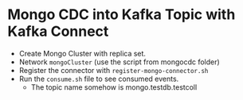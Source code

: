 # Mongo CDC into Kafka Topic with Kafka Connect
* Create Mongo Cluster with replica set.
* Network `mongoCluster` (use the script from mongocdc folder)
* Register the connector with `register-mongo-connector.sh`
* Run the `consume.sh` file to see consumed events.
  * The topic name somehow is mongo.testdb.testcoll
